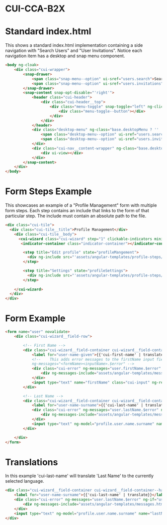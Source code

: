 # CUI-CCA-B2X

# Standard index.html

This shows a standard index.html implementation containing a side navigation with "Search Users" and "User Invitations".
Notice each navigation item has a desktop and snap menu component. 

```html
<body ng-cloak>
	<div class="cui-wrapper">
    	<snap-drawer>
      		<span class="snap-menu--option" ui-sref="users.search">Search Users</span>
      		<span class="snap-menu--option" ui-sref="users.invitations">User Invitations</span>
    	</snap-drawer>
    	<snap-content snap-opt-disable="'right'">
      		<header class="cui-header">
        		<div class="cui-header__top">
          			<div class="menu-toggle" snap-toggle="left" ng-click="base.toggleDesktopMenu()" ng-class="base.desktopMenu ? 'active' : ''" style="margin-right:20px">
            			<div class="menu-toggle--button"></div>
          			</div>
        		</div>
      		</header>
      		<div class="desktop-menu" ng-class="base.desktopMenu ? '' : 'desktop-menu--collapse'">
        		<span class="desktop-menu--option" ui-sref="users.search">Search Users</span>
        		<span class="desktop-menu--option" ui-sref="users.invitations">User Invitations</span>
      		</div>
      		<div class="cui-nav__content-wrapper" ng-class="base.desktopMenu ? '' : 'desktop-menu--collapse'">
        		<div ui-view></div>
      		</div>
    	</snap-content>
  	</div>
</body>
```

# Form Steps Example

This showcases an example of a "Profile Management" form with multiple form steps. Each step contains an include that links to the form of that particular step. The include must contain an absolute path to the file.

```html
<div class="cui-tile">
  <div class="cui-tile__title">Profile Management</div>
    <div class="cui-tile__body">
      <cui-wizard class="cui-wizard" step="1" clickable-indicators minimum-padding="30">
       <indicator-container class="indicator-container"></indicator-container>

        <step title="Edit profile" state="profileMangement">
          <div ng-include src="'assets/angular-templates/profile-steps/profile.edit.html'"></div>
      	</step>

      	<step title="Settings" state="profileSettings">
          <div ng-include src="'assets/angular-templates/profile-steps/profile.settings.html'"></div>
      	</step>
      	
    </cui-wizard>
  </div>
</div>
```
# Form Example

```html
<form name="user" novalidate>  
	<div class="cui-wizard__field-row">  

		<!-- First Name -->    
		<div class="cui-wizard__field-container cui-wizard__field-container--half">
      		<label for="user-name-given">{{'cui-first-name' | translate}}</label> 
        	<!--    This adds error messages to the firstName input field. Notice the naming convention
        	ng-messages="<formName><inputName>.$error" -->
        	<div class="cui-error" ng-messages="user.firstName.$error" ng-if="user.firstName.$touched">
        		<div ng-messages-include="assets/angular-templates/messages.html"></div>
        	</div>
        	<input type="text" name="firstName" class="cui-input" ng-required="true" ng-model="profile.user.name.given"></input>
    	</div>

    	<!-- Last Name -->
    	<div class="cui-wizard__field-container cui-wizard__field-container--half">
    		<label for="user-name-surname">{{'cui-last-name' | translate}}</label>
      		<div class="cui-error" ng-messages="user.lastName.$error" ng-if="user.lastName.$touched">
        		<div ng-messages-include="assets/angular-templates/messages.html"></div>
      		</div>
    		<input type="text" ng-model="profile.user.name.surname" name="lastName" class="cui-input" ng-required="true"></input>
    	</div>

  	</div>
</form>
```

# Translations

In this example 'cui-last-name' will translate 'Last Name' to the currently selected language.

```html
<div class="cui-wizard__field-container cui-wizard__field-container--half">
	<label for="user-name-surname">{{'cui-last-name' | translate}}</label>
    <div class="cui-error" ng-messages="user.lastName.$error" ng-if="user.lastName.$touched">
   		<div ng-messages-include="assets/angular-templates/messages.html"></div>
    </div>
    <input type="text" ng-model="profile.user.name.surname" name="lastName" class="cui-input" ng-required="true"></input>
</div>
```